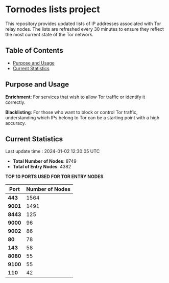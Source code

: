 # Tornodes lists project

This repository provides updated lists of IP addresses associated with Tor relay nodes. The lists are refreshed every 30 minutes to ensure they reflect the most current state of the Tor network.

## Table of Contents

- [Purpose and Usage](#purpose-and-usage)
- [Current Statistics](#current-statistics)


## Purpose and Usage

**Enrichment**: For services that wish to allow Tor traffic or identify it correctly.

**Blacklisting**: For those who want to block or control Tor traffic, understanding which IPs belong to Tor can be a starting point with a high accuracy.

## Current Statistics

Last update time : 2024-01-02 12:30:05 UTC

- **Total Number of Nodes**: 8749
- **Total of Entry Nodes**: 4382

**TOP 10 PORTS USED FOR TOR ENTRY NODES**

| **Port** | **Number of Nodes** |
|------|-----------------|
| **443**   | 1564  |
| **9001**   | 1491  |
| **8443**   | 125  |
| **9000**   | 96  |
| **9002**   | 86  |
| **80**   | 78  |
| **143**   | 58  |
| **8080**   | 55  |
| **9100**   | 55  |
| **110**   | 42  |

